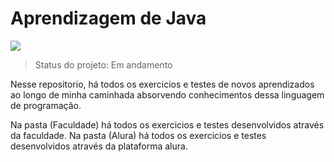 <h1> Aprendizagem de Java </h1>
<img src="https://img.shields.io/badge/Java-ED8B00?style=for-the-badge&logo=java&logoColor=white" />

> Status do projeto: Em andamento

Nesse repositorio, há todos os exercicios e testes de novos aprendizados ao longo de minha caminhada absorvendo conhecimentos dessa linguagem de programação.

Na pasta (Faculdade) há todos os exercicios e testes desenvolvidos através da faculdade.
Na pasta (Alura) há todos os exercicios e testes desenvolvidos através da plataforma alura.
